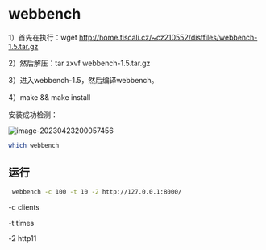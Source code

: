 # webbench

1）首先在执行：wget http://home.tiscali.cz/~cz210552/distfiles/webbench-1.5.tar.gz

2）然后解压：tar zxvf webbench-1.5.tar.gz

3）进入webbench-1.5，然后编译webbench。

4）make && make install



安装成功检测：

![image-20230423200057456](C:\Users\OMEN\AppData\Roaming\Typora\typora-user-images\image-20230423200057456.png)

```bash
which webbench
```



## 运行

```bash
 webbench -c 100 -t 10 -2 http://127.0.0.1:8000/     
```

-c clients

-t times

-2 http11


